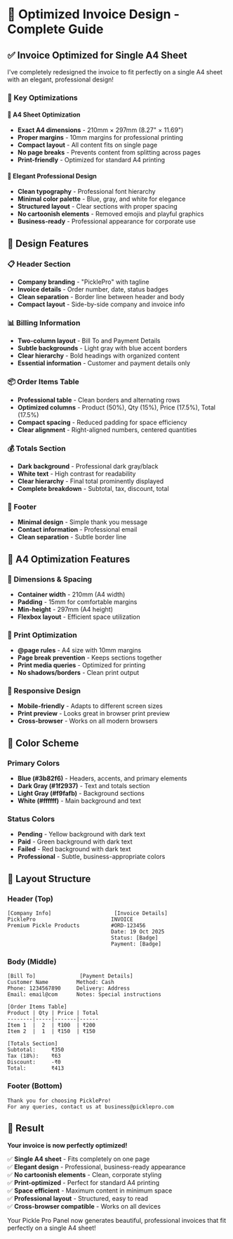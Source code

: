 # 📄 Optimized Invoice Design - Complete Guide

## ✅ **Invoice Optimized for Single A4 Sheet**

I've completely redesigned the invoice to fit perfectly on a single A4 sheet with an elegant, professional design!

### **🎯 Key Optimizations**

#### **📏 A4 Sheet Optimization**
- **Exact A4 dimensions** - 210mm × 297mm (8.27" × 11.69")
- **Proper margins** - 10mm margins for professional printing
- **Compact layout** - All content fits on single page
- **No page breaks** - Prevents content from splitting across pages
- **Print-friendly** - Optimized for standard A4 printing

#### **🎨 Elegant Professional Design**
- **Clean typography** - Professional font hierarchy
- **Minimal color palette** - Blue, gray, and white for elegance
- **Structured layout** - Clear sections with proper spacing
- **No cartoonish elements** - Removed emojis and playful graphics
- **Business-ready** - Professional appearance for corporate use

## 🎨 **Design Features**

### **📋 Header Section**
- **Company branding** - "PicklePro" with tagline
- **Invoice details** - Order number, date, status badges
- **Clean separation** - Border line between header and body
- **Compact layout** - Side-by-side company and invoice info

### **📊 Billing Information**
- **Two-column layout** - Bill To and Payment Details
- **Subtle backgrounds** - Light gray with blue accent borders
- **Clear hierarchy** - Bold headings with organized content
- **Essential information** - Customer and payment details only

### **📦 Order Items Table**
- **Professional table** - Clean borders and alternating rows
- **Optimized columns** - Product (50%), Qty (15%), Price (17.5%), Total (17.5%)
- **Compact spacing** - Reduced padding for space efficiency
- **Clear alignment** - Right-aligned numbers, centered quantities

### **💰 Totals Section**
- **Dark background** - Professional dark gray/black
- **White text** - High contrast for readability
- **Clear hierarchy** - Final total prominently displayed
- **Complete breakdown** - Subtotal, tax, discount, total

### **📝 Footer**
- **Minimal design** - Simple thank you message
- **Contact information** - Professional email
- **Clean separation** - Subtle border line

## 🎯 **A4 Optimization Features**

### **📏 Dimensions & Spacing**
- **Container width** - 210mm (A4 width)
- **Padding** - 15mm for comfortable margins
- **Min-height** - 297mm (A4 height)
- **Flexbox layout** - Efficient space utilization

### **🔄 Print Optimization**
- **@page rules** - A4 size with 10mm margins
- **Page break prevention** - Keeps sections together
- **Print media queries** - Optimized for printing
- **No shadows/borders** - Clean print output

### **📱 Responsive Design**
- **Mobile-friendly** - Adapts to different screen sizes
- **Print preview** - Looks great in browser print preview
- **Cross-browser** - Works on all modern browsers

## 🎨 **Color Scheme**

### **Primary Colors**
- **Blue (#3b82f6)** - Headers, accents, and primary elements
- **Dark Gray (#1f2937)** - Text and totals section
- **Light Gray (#f9fafb)** - Background sections
- **White (#ffffff)** - Main background and text

### **Status Colors**
- **Pending** - Yellow background with dark text
- **Paid** - Green background with dark text
- **Failed** - Red background with dark text
- **Professional** - Subtle, business-appropriate colors

## 🎯 **Layout Structure**

### **Header (Top)**
```
[Company Info]                    [Invoice Details]
PicklePro                        INVOICE
Premium Pickle Products          #ORD-123456
                                 Date: 19 Oct 2025
                                 Status: [Badge]
                                 Payment: [Badge]
```

### **Body (Middle)**
```
[Bill To]              [Payment Details]
Customer Name         Method: Cash
Phone: 1234567890     Delivery: Address
Email: email@com      Notes: Special instructions

[Order Items Table]
Product | Qty | Price | Total
--------|-----|-------|------
Item 1  |  2  | ₹100  | ₹200
Item 2  |  1  | ₹150  | ₹150

[Totals Section]
Subtotal:     ₹350
Tax (18%):    ₹63
Discount:     -₹0
Total:        ₹413
```

### **Footer (Bottom)**
```
Thank you for choosing PicklePro!
For any queries, contact us at business@picklepro.com
```

## 🎉 **Result**

**Your invoice is now perfectly optimized!**

✅ **Single A4 sheet** - Fits completely on one page  
✅ **Elegant design** - Professional, business-ready appearance  
✅ **No cartoonish elements** - Clean, corporate styling  
✅ **Print-optimized** - Perfect for standard A4 printing  
✅ **Space efficient** - Maximum content in minimum space  
✅ **Professional layout** - Structured, easy to read  
✅ **Cross-browser compatible** - Works on all devices  

Your Pickle Pro Panel now generates beautiful, professional invoices that fit perfectly on a single A4 sheet!
